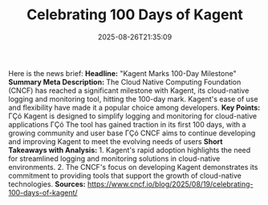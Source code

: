 ﻿---
title: "Celebrating 100 Days of Kagent"
date: "2025-08-26T21:35:09"
category: "Markets"
summary: ""
slug: "celebrating 100 days of kagent"
source_urls:
  - "https://www.cncf.io/blog/2025/08/19/celebrating-100-days-of-kagent/"
seo:
  title: "Celebrating 100 Days of Kagent | Hash n Hedge"
  description: ""
  keywords: ["news", "markets", "brief"]
---
Here is the news brief:  **Headline:** "Kagent Marks 100-Day Milestone"  **Summary Meta Description:**  The Cloud Native Computing Foundation (CNCF) has reached a significant milestone with Kagent, its cloud-native logging and monitoring tool, hitting the 100-day mark. Kagent's ease of use and flexibility have made it a popular choice among developers.  **Key Points:**  ΓÇó Kagent is designed to simplify logging and monitoring for cloud-native applications ΓÇó The tool has gained traction in its first 100 days, with a growing community and user base ΓÇó CNCF aims to continue developing and improving Kagent to meet the evolving needs of users  **Short Takeaways with Analysis:**  1. Kagent's rapid adoption highlights the need for streamlined logging and monitoring solutions in cloud-native environments. 2. The CNCF's focus on developing Kagent demonstrates its commitment to providing tools that support the growth of cloud-native technologies.  **Sources:**  https://www.cncf.io/blog/2025/08/19/celebrating-100-days-of-kagent/ 

